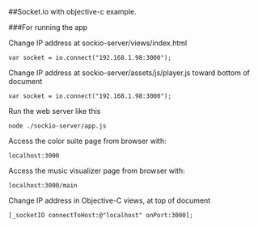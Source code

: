 ##Socket.io with objective-c example.

###For running the app


Change IP address at sockio-server/views/index.html 

```
var socket = io.connect("192.168.1.98:3000");
```
Change IP address at sockio-server/assets/js/player.js toward bottom of document

```
var socket = io.connect("192.168.1.98:3000");
```

Run the web server like this

	node ./sockio-server/app.js

Access the color suite page from browser with:
	
	localhost:3000 
	
Access the music visualizer page from browser with:
	
	localhost:3000/main
	
Change IP address in Objective-C views, at top of document

```
[_socketIO connectToHost:@"localhost" onPort:3000];
```
	
